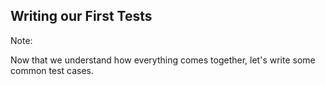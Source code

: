 ## Writing our First Tests

Note:

Now that we understand how everything comes together, let's write some common test cases.
